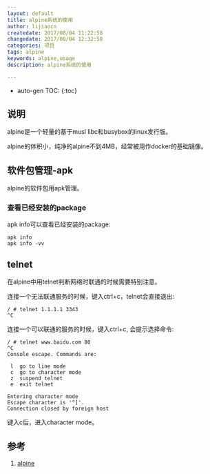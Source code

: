 ```yaml
---
layout: default
title: alpine系统的使用
author: lijiaocn
createdate: 2017/08/04 11:22:58
changedate: 2017/08/04 12:32:58
categories: 项目
tags: alpine
keywords: alpine,usage
description: alpine系统的使用

---
```


* auto-gen TOC:
{:toc}

## 说明

alpine是一个轻量的基于musl libc和busybox的linux发行版。

alpine的体积小，纯净的alpine不到4MB，经常被用作docker的基础镜像。

## 软件包管理-apk

alpine的软件包用apk管理。

### 查看已经安装的package

apk info可以查看已经安装的package:

	apk info
	apk info -vv

## telnet

在alpine中用telnet判断网络时联通的时候需要特别注意。

连接一个无法联通服务的时候，键入ctrl+c，telnet会直接退出:

	/ # telnet 1.1.1.1 3343
	^C

连接一个可以联通的服务的时候，键入ctrl+c, 会提示选择命令:

	/ # telnet www.baidu.com 80
	^C
	Console escape. Commands are:
	
	 l	go to line mode
	 c	go to character mode
	 z	suspend telnet
	 e	exit telnet
	
	Entering character mode
	Escape character is '^]'.
	Connection closed by foreign host

键入c后，进入character mode。

## 参考

1. [alpine][1]

[1]: https://www.alpinelinux.org/ "alpine" 
